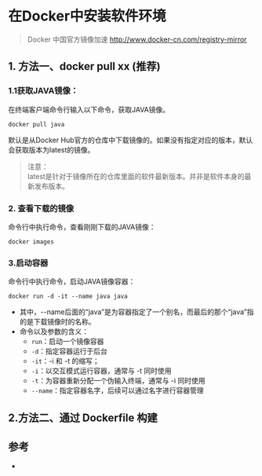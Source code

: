 # 在Docker中安装软件环境

>Docker 中国官方镜像加速 http://www.docker-cn.com/registry-mirror

## 1. 方法一、docker pull xx (推荐)

### 1.1获取JAVA镜像：

在终端客户端命令行输入以下命令，获取JAVA镜像。
```
docker pull java
```

默认是从Docker Hub官方的仓库中下载镜像的。如果没有指定对应的版本，默认会获取版本为latest的镜像。

>注意：  
latest是针对于镜像所在的仓库里面的软件最新版本。并非是软件本身的最新发布版本。

### 2. 查看下载的镜像

命令行中执行命令，查看刚刚下载的JAVA镜像：
```
docker images
```


### 3.启动容器
命令行中执行命令，启动JAVA镜像容器：
```
docker run -d -it --name java java
```

- 其中，--name后面的“java”是为容器指定了一个别名，而最后的那个“java”指的是下载镜像时的名称。
- 命令以及参数的含义：
  - `run`：启动一个镜像容器
  - `-d`：指定容器运行于后台
  - `-it`：-i 和 -t 的缩写；
  - `-i`：以交互模式运行容器，通常与 -t 同时使用
  - `-t`：为容器重新分配一个伪输入终端，通常与 -i 同时使用
  - `--name`：指定容器名字，后续可以通过名字进行容器管理



## 2.方法二、通过 Dockerfile 构建



## 参考
- []()
